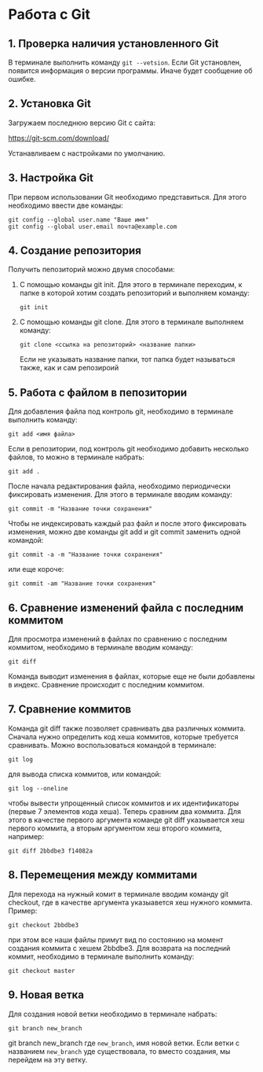 # Работа с Git
## 1. Проверка наличия установленного Git
В терминале выполнить команду `git --vetsion`. Если Git установлен, появится информация о версии программы. Иначе будет сообщение об ошибке.
## 2. Установка Git
Загружаем последнюю версию Git с сайта:

https://git-scm.com/download/

Устанавливаем с настройками по умолчанию.
## 3. Настройка Git
При первом использовании Git необходимо представиться. Для этого необходимо ввести две команды:
```
git config --global user.name "Ваше имя"
git config --global user.email почта@example.com
```
## 4. Создание репозитория
Получить пепозиторий можно двумя способами:
1. С помощью команды git init. Для этого в терминале переходим, к папке в которой хотим создать репозиторий и выполняем команду:
    ```
    git init
    ```
2. С помощью команды git clone. Для этого в терминале выполняем команду: 
    ```
    git clone <ссылка на репозиторий> <название папки>
    ```
    Если не указывать название папки, тот папка будет называться также, как и сам репозироий

## 5. Работа с файлом в пепозитории
Для добавления файла под контроль git, необходимо в терминале выполнить команду:
```
git add <имя файла>
```
Если в репозитории, под контроль git необходимо добавить несколько файлов, то можно в терминале набрать:
```
git add .
```
После начала редактирования файла, необходимо периодически фиксировать изменения. Для этого в терминале вводим команду:
```
git commit -m "Название точки сохранения"
```
Чтобы не индексировать каждый раз файл и после этого фиксировать изменения, можно две команды git add и git commit заменить одной командой:
```
git commit -a -m "Название точки сохранения"
```
или еще короче:
```
git commit -am "Название точки сохранения"
```
## 6. Сравнение изменений файла с последним коммитом
Для просмотра изменений в файлах по сравнению с последним коммитом, необходимо в терминале вводим команду:
```
git diff
```
Команда выводит изменения в файлах, которые еще не были добавлены в индекс. Сравнение происходит с последним коммитом.
## 7. Сравнение коммитов
Команда git diff также позволяет сравнивать два различных коммита. Сначала нужно определить код хеша коммитов, которые требуется сравнивать. Можно воспользоваться командой в терминале: 
```
git log
``` 
для вывода списка коммитов, или командой:
```
git log --oneline
```
чтобы вывести упрощенный список коммитов и их идентификаторы (первые 7 элементов кода хеша).
Теперь сравним два коммита. Для этого в качестве первого аргумента команде git diff указывается хеш первого коммита, а вторым аргументом хеш второго коммита, например:
```
git diff 2bbdbe3 f14082a
```
## 8. Перемещения между коммитами
Для перехода на нужный комит в терминале вводим команду git checkout, где в качестве аргумента указыавется хеш нужного коммита. Пример:
```
git checkout 2bbdbe3
```
при этом все наши файлы примут вид по состоянию на момент создания коммита с хешем 2bbdbe3.
Для возврата на последний коммит, необходимо в терминале выполнить команду:
```
git checkout master
```
## 9. Новая ветка
Для создания новой ветки необходимо в терминале набрать:
```
git branch new_branch
```
git branch new_branch
где `new_branch`, имя новой ветки. Если ветки с названием `new_branch` уде существовала, то вместо создания, мы перейдем на эту ветку.
